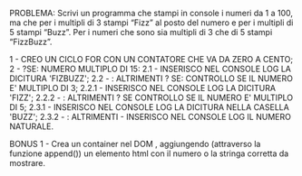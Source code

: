 PROBLEMA: Scrivi un programma che stampi in console i numeri da 1 a 100, ma che per i multipli di 3 stampi “Fizz” al posto del numero e per i multipli di 5 stampi “Buzz”. Per i numeri che sono sia multipli di 3 che di 5 stampi “FizzBuzz”.


1 - CREO UN CICLO FOR CON UN CONTATORE CHE VA DA ZERO A CENTO;
2 - ?SE: NUMERO MULTIPLO DI 15:
    2.1 - INSERISCO NEL CONSOLE LOG LA DICITURA 'FIZBUZZ';
    2.2 - : ALTRIMENTI ? SE: CONTROLLO SE IL NUMERO E' MULTIPLO DI 3;
        2.2.1 - INSERISCO NEL CONSOLE LOG LA DICITURA 'FIZZ';
        2.2.2 - : ALTRIMENTI ? SE CONTROLLO SE IL NUMERO E' MULTIPLO DI 5;
            2.3.1 - INSERISCO NEL CONSOLE LOG LA DICITURA NELLA CASELLA 'BUZZ';
            2.3.2 - : ALTRIMENTI - INSERISCO NEL CONSOLE LOG IL NUMERO NATURALE.


BONUS 1 - Crea un container nel DOM , aggiungendo (attraverso la funzione append()) un elemento html con il numero o la stringa corretta da mostrare.
